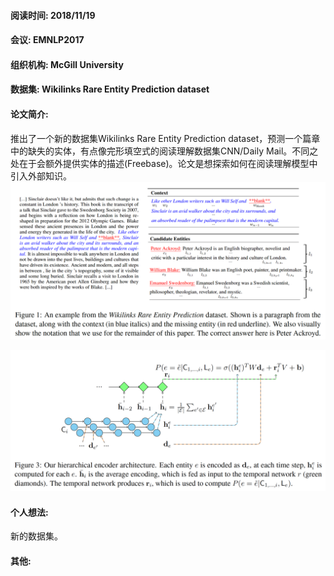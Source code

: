 #### 阅读时间: 2018/11/19    
#### 会议:  EMNLP2017  
#### 组织机构: McGill University  
#### 数据集: Wikilinks Rare Entity Prediction dataset  
#### 论文简介:  
推出了一个新的数据集Wikilinks Rare Entity Prediction dataset，预测一个篇章中的缺失的实体，有点像完形填空式的阅读理解数据集CNN/Daily Mail。不同之处在于会额外提供实体的描述(Freebase)。论文是想探索如何在阅读理解模型中引入外部知识。
![image](https://github.com/dengyuning/paper-reading-notes/blob/master/paper_pictures/Wikilinks_Rare_Entity_Prediction_dataset.png?raw=true)

![image](https://github.com/dengyuning/paper-reading-notes/blob/master/paper_pictures/Rare_Entity_Prediction_model.png?raw=true)

#### 个人想法:  
新的数据集。

#### 其他:  
